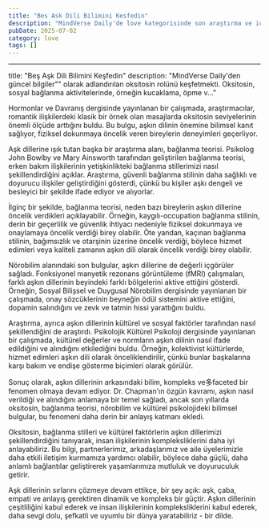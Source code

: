```yaml
---
title: "Bes Ask Dili Bilimini Kesfedin"
description: "MindVerse Daily'de love kategorisinde son araştırma ve içgörüler keşfedin."
pubDate: 2025-07-02
category: love
tags: []
---
```


---
title: "Beş Aşk Dili Bilimini Keşfedin"
description: "MindVerse Daily'den güncel bilgiler"" olarak adlandırılan oksitosin rolünü keşfetmekti. Oksitosin, sosyal bağlanma aktivitelerinde, örneğin kucaklama, öpme v..."

Hormonlar ve Davranış dergisinde yayınlanan bir çalışmada, araştırmacılar, romantik ilişkilerdeki klasik bir örnek olan masajlarda oksitosin seviyelerinin önemli ölçüde arttığını buldu. Bu bulgu, aşkın dilinin önemine bilimsel kanıt sağlıyor, fiziksel dokunmaya öncelik veren bireylerin deneyimleri geçerliyor.

Aşk dillerine ışık tutan başka bir araştırma alanı, bağlanma teorisi. Psikolog John Bowlby ve Mary Ainsworth tarafından geliştirilen bağlanma teorisi, erken bakım ilişkilerinin yetişkinlikteki bağlanma stillerimizi nasıl şekillendirdiğini açıklar. Araştırma, güvenli bağlanma stilinin daha sağlıklı ve doyurucu ilişkiler geliştirdiğini gösterdi, çünkü bu kişiler aşkı dengeli ve besleyici bir şekilde ifade ediyor ve alıyorlar.

İlginç bir şekilde, bağlanma teorisi, neden bazı bireylerin aşkın dillerine öncelik verdikleri açıklayabilir. Örneğin, kaygılı-occupation bağlanma stilinin, derin bir geçerlilik ve güvenlik ihtiyacı nedeniyle fiziksel dokunmaya ve onaylamaya öncelik verdiği birey olabilir. Öte yandan, kaçınan bağlanma stilinin, bağımsızlık ve otarşinin üzerine öncelik verdiği, böylece hizmet edimleri veya kaliteli zamanın aşkın dili olarak öncelik verdiği birey olabilir.

Nörobilim alanındaki son bulgular, aşkın dillerine de değerli içgörüler sağladı. Fonksiyonel manyetik rezonans görüntüleme (fMRI) çalışmaları, farklı aşkın dillerinin beyindeki farklı bölgelerini aktive ettiğini gösterdi. Örneğin, Sosyal Bilişsel ve Duygusal Nörobilim dergisinde yayınlanan bir çalışmada, onay sözcüklerinin beyneğin ödül sistemini aktive ettiğini, dopamin salındığını ve zevk ve tatmin hissi yarattığını buldu.

Araştırma, ayrıca aşkın dillerinin kültürel ve sosyal faktörler tarafından nasıl şekillendiğini de araştırdı. Psikolojik Kültürel Psikoloji dergisinde yayınlanan bir çalışmada, kültürel değerler ve normların aşkın dilinin nasıl ifade edildiğini ve alındığını etkilediğini buldu. Örneğin, kolektivist kültürlerde, hizmet edimleri aşkın dili olarak önceliklendirilir, çünkü bunlar başkalarına karşı bakım ve endişe gösterme biçimleri olarak görülür.

Sonuç olarak, aşkın dillerinin arkasındaki bilim, kompleks ve多faceted bir fenomen olmaya devam ediyor. Dr. Chapman'ın özgün kavramı, aşkın nasıl verildiği ve alındığını anlamaya bir temel sağladı, ancak son yıllarda oksitosin, bağlanma teorisi, nörobilim ve kültürel psikolojideki bilimsel bulgular, bu fenomeni daha derin bir anlayış katmanı ekledi.

Oksitosin, bağlanma stilleri ve kültürel faktörlerin aşkın dillerimizi şekillendirdiğini tanıyarak, insan ilişkilerinin kompleksliklerini daha iyi anlayabiliriz. Bu bilgi, partnerlerimiz, arkadaşlarımız ve aile üyelerimizle daha etkili iletişim kurmamıza yardımcı olabilir, böylece daha güçlü, daha anlamlı bağlantılar geliştirerek yaşamlarımıza mutluluk ve doyuruculuk getirir.

Aşk dillerinin sırlarını çözmeye devam ettikçe, bir şey açık: aşk, çaba, empati ve anlayış gerektiren dinamik ve kompleks bir güçtir. Aşkın dillerinin çeşitliliğini kabul ederek ve insan ilişkilerinin kompleksliklerini kabul ederek, daha sevgi dolu, şefkatli ve uyumlu bir dünya yaratabiliriz - bir dilde.